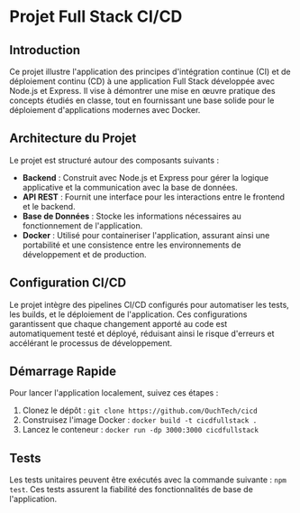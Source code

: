 # Projet Full Stack CI/CD

## Introduction

Ce projet illustre l'application des principes d'intégration continue (CI) et de déploiement continu (CD) à une application Full Stack développée avec Node.js et Express. Il vise à démontrer une mise en œuvre pratique des concepts étudiés en classe, tout en fournissant une base solide pour le déploiement d'applications modernes avec Docker.

## Architecture du Projet

Le projet est structuré autour des composants suivants :

- **Backend** : Construit avec Node.js et Express pour gérer la logique applicative et la communication avec la base de données.
- **API REST** : Fournit une interface pour les interactions entre le frontend et le backend.
- **Base de Données** : Stocke les informations nécessaires au fonctionnement de l'application.
- **Docker** : Utilisé pour containeriser l'application, assurant ainsi une portabilité et une consistence entre les environnements de développement et de production.

## Configuration CI/CD

Le projet intègre des pipelines CI/CD configurés pour automatiser les tests, les builds, et le déploiement de l'application. Ces configurations garantissent que chaque changement apporté au code est automatiquement testé et déployé, réduisant ainsi le risque d'erreurs et accélérant le processus de développement.

## Démarrage Rapide

Pour lancer l'application localement, suivez ces étapes :

1. Clonez le dépôt : `git clone https://github.com/OuchTech/cicd`
2. Construisez l'image Docker : `docker build -t cicdfullstack .`
3. Lancez le conteneur : `docker run -dp 3000:3000 cicdfullstack`

## Tests

Les tests unitaires peuvent être exécutés avec la commande suivante : `npm test`. Ces tests assurent la fiabilité des fonctionnalités de base de l'application.


